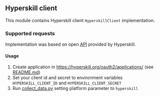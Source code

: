 ## Hyperskill client

This module contains Hyperskill client ``HyperskillClient`` implementation.

### Supported requests

Implementation was based on open [API](https://hyperskill.org/api/docs/) provided by Hyperskill.

#### Usage

1. Create application in https://hyperskill.org/oauth2/applications/ (see [README.md](../../../README.md))
2. Set your client id and secret to environment variables `HYPERSKILL_CLIENT_ID` and `HYPERSKILL_CLIENT_SECRET`
3. Run [collect_data.py](../collect_data.py) setting platform parameter to `hyperskill`
